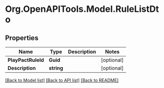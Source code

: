 # Org.OpenAPITools.Model.RuleListDto

## Properties

Name | Type | Description | Notes
------------ | ------------- | ------------- | -------------
**PlayPactRuleId** | **Guid** |  | [optional] 
**Description** | **string** |  | [optional] 

[[Back to Model list]](../README.md#documentation-for-models) [[Back to API list]](../README.md#documentation-for-api-endpoints) [[Back to README]](../README.md)

